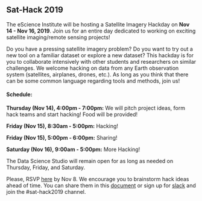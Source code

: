 ## Sat-Hack 2019

The eScience Institute will be hosting a Satellite Imagery Hackday on **Nov 14 -  Nov 16, 2019**. Join us for an entire day dedicated to working on exciting satellite imaging/remote sensing projects!

Do you have a pressing satellite imagery problem? Do you want to try out a new tool on a familiar dataset or explore a new dataset? This hackday is for you to collaborate intensively with other students and researchers on similar challenges. We welcome hacking on data from any Earth observation system (satellites, airplanes, drones,  etc.). As long as you think that there can be some common language regarding tools and methods, join us!

#### Schedule: 

  **Thursday (Nov 14), 4:00pm - 7:00pm:** We will pitch project ideas, form hack teams and start hacking! Food will be provided!
  
  **Friday (Nov 15), 8:30am - 5:00pm:** Hacking!
  
  **Friday (Nov 15), 5:00pm - 6:00pm:** Sharing!
  
  **Saturday (Nov 16), 9:00am - 5:00pm:** More Hacking!  

The Data Science Studio will remain open for as long as needed on Thursday, Friday, and Saturday. 

Please, RSVP [here](https://forms.gle/JyZFY9sugBhfpH1N8) by Nov 8. We encourage you to brainstorm hack ideas ahead of time. You can share them in this [document](https://docs.google.com/document/d/1jfzCyGZVi8_c521N2tqxtBzI2ngS2LEn2ISuT-dtBAA/edit?usp=sharing) or sign up for [slack](https://sat-image-analysis.slack.com/) and join the #sat-hack2019 channel.

